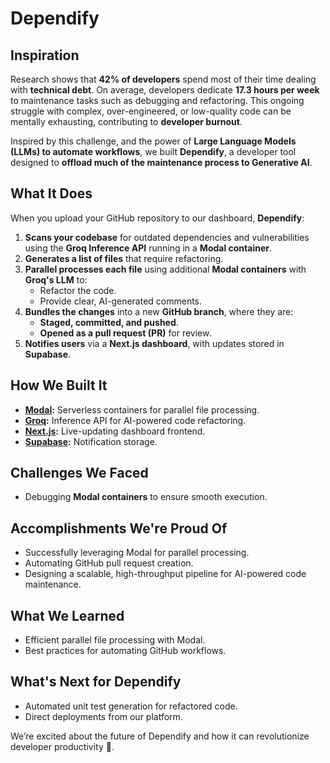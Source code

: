 # Dependify

## Inspiration

Research shows that **42% of developers** spend most of their time dealing with **technical debt**. On average, developers dedicate **17.3 hours per week** to maintenance tasks such as debugging and refactoring. This ongoing struggle with complex, over-engineered, or low-quality code can be mentally exhausting, contributing to **developer burnout**.

Inspired by this challenge, and the power of **Large Language Models (LLMs) to automate workflows**, we built **Dependify**, a developer tool designed to **offload much of the maintenance process to Generative AI**.

## What It Does

When you upload your GitHub repository to our dashboard, **Dependify**:

1. **Scans your codebase** for outdated dependencies and vulnerabilities using the **Groq Inference API** running in a **Modal container**.
2. **Generates a list of files** that require refactoring.
3. **Parallel processes each file** using additional **Modal containers** with **Groq's LLM** to:
   - Refactor the code.
   - Provide clear, AI-generated comments.
4. **Bundles the changes** into a new **GitHub branch**, where they are:
   - **Staged, committed, and pushed**.
   - **Opened as a pull request (PR)** for review.
5. **Notifies users** via a **Next.js dashboard**, with updates stored in **Supabase**.

## How We Built It

- **[Modal](https://modal.com/):** Serverless containers for parallel file processing.
- **[Groq](https://groq.com/):** Inference API for AI-powered code refactoring.
- **[Next.js](https://nextjs.org/):** Live-updating dashboard frontend.
- **[Supabase](https://supabase.com/):** Notification storage.
## Challenges We Faced

- Debugging **Modal containers** to ensure smooth execution.

## Accomplishments We're Proud Of

- Successfully leveraging Modal for parallel processing.
- Automating GitHub pull request creation.
- Designing a scalable, high-throughput pipeline for AI-powered code maintenance.

## What We Learned

- Efficient parallel file processing with Modal.
- Best practices for automating GitHub workflows.

## What's Next for Dependify

- Automated unit test generation for refactored code.
- Direct deployments from our platform.

We’re excited about the future of Dependify and how it can revolutionize developer productivity 🚀.
